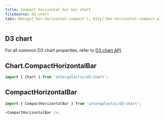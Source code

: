 ```yaml
---
title: Compact horizontal bar bar chart
fileSource: d3-chart
tabs: Design('bar-horizontal-compact'), A11y('bar-horizontal-compact-a11y'), API('bar-horizontal-compact-api'), Examples('bar-horizontal-compact-d3-code'), Changelog('d3-chart-changelog')
---
```


## D3 chart

For all common D3 chart properties, refer to [D3 chart API](/data-display/d3-chart/d3-chart-api).

## Chart.CompactHorizontalBar


```js
import { Chart } from 'intergalactic/d3-chart';
```

<TypesView type="CompactHorizontalBarChartProps" :types={...types} />


## CompactHorizontalBar


```js
import { CompactHorizontalBar } from 'intergalactic/d3-chart';

<CompactHorizontalBar />;
```


<TypesView type="CompactHorizontalBarProps" :types={...types} />

<script setup>import { data as types } from '@types.data.ts';</script>